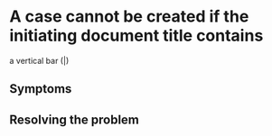 # A case cannot be created if the initiating document title contains
a vertical bar (|)

## Symptoms

## Resolving the problem